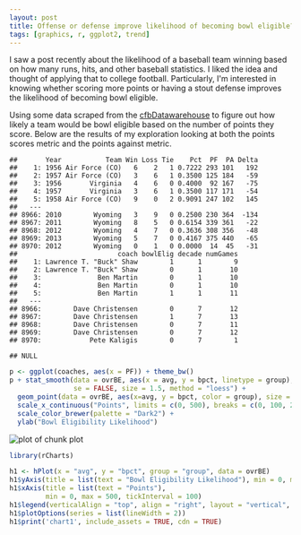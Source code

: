 ```yaml
---
layout: post
title: Offense or defense improve likelihood of becoming bowl eligible?
tags: [graphics, r, ggplot2, trend]
---
```


I saw a post recently about the likelihood of a baseball team winning based on how many runs, hits, and other baseball statistics. I liked the idea and thought of applying that to college football. Particularly, I'm interested in knowing whether scoring more points or having a stout defense improves the likelihood of becoming bowl eligible.  

Using some data scraped from the [cfbDatawarehouse](http://www.cfbdatawarehouse.com/) to figure out how likely a team would be bowl eligible based on the number of points they score. Below are the results of my exploration looking at both the points scores metric and the points against metric.


```
##       Year           Team Win Loss Tie    Pct  PF  PA Delta
##    1: 1956 Air Force (CO)   6    2   1 0.7222 293 101   192
##    2: 1957 Air Force (CO)   3    6   1 0.3500 125 184   -59
##    3: 1956       Virginia   4    6   0 0.4000  92 167   -75
##    4: 1957       Virginia   3    6   1 0.3500 117 171   -54
##    5: 1958 Air Force (CO)   9    0   2 0.9091 247 102   145
##   ---                                                      
## 8966: 2010        Wyoming   3    9   0 0.2500 230 364  -134
## 8967: 2011        Wyoming   8    5   0 0.6154 339 361   -22
## 8968: 2012        Wyoming   4    7   0 0.3636 308 356   -48
## 8969: 2013        Wyoming   5    7   0 0.4167 375 440   -65
## 8970: 2012        Wyoming   0    1   0 0.0000  14  45   -31
##                         coach bowlElig decade numGames
##    1: Lawrence T. "Buck" Shaw        1      1        9
##    2: Lawrence T. "Buck" Shaw        0      1       10
##    3:              Ben Martin        0      1       10
##    4:              Ben Martin        0      1       10
##    5:              Ben Martin        1      1       11
##   ---                                                 
## 8966:        Dave Christensen        0      7       12
## 8967:        Dave Christensen        1      7       13
## 8968:        Dave Christensen        0      7       11
## 8969:        Dave Christensen        0      7       12
## 8970:            Pete Kaligis        0      7        1
```

```
## NULL
```


```r
p <- ggplot(coaches, aes(x = PF)) + theme_bw() 
p + stat_smooth(data = ovrBE, aes(x = avg, y = bpct, linetype = group), 
                se = FALSE, size = 1.5, method = "loess") + 
  geom_point(data = ovrBE, aes(x=avg, y = bpct, color = group), size = 2) + 
  scale_x_continuous("Points", limits = c(0, 500), breaks = c(0, 100, 200, 300, 400, 500)) + 
  scale_color_brewer(palette = "Dark2") + 
  ylab("Bowl Eligibility Likelihood") 
```

![plot of chunk plot](figure/plot.png) 


```r
library(rCharts)

h1 <- hPlot(x = "avg", y = "bpct", group = "group", data = ovrBE)
h1$yAxis(title = list(text = "Bowl Eligibility Likelihood"), min = 0, max = 1, tickInterval = .1)
h1$xAxis(title = list(text = "Points"),
         min = 0, max = 500, tickInterval = 100)
h1$legend(verticalAlign = "top", align = "right", layout = "vertical", title = list(text = "Group"))
h1$plotOptions(series = list(lineWidth = 2))
h1$print('chart1', include_assets = TRUE, cdn = TRUE)
```

<script type='text/javascript' src=//code.jquery.com/jquery-1.9.1.min.js></script>
<script type='text/javascript' src=//code.highcharts.com/highcharts.js></script>
<script type='text/javascript' src=//code.highcharts.com/highcharts-more.js"></script>
<script type='text/javascript' src=//code.highcharts.com/modules/exporting.js></script> 
 <style>
  .rChart {
    display: block;
    margin-left: auto; 
    margin-right: auto;
    width: 800px;
    height: 400px;
  }  
  </style>
<div id = 'chart1' class = 'rChart highcharts'></div>
<script type='text/javascript'>
    (function($){
        $(function () {
            var chart = new Highcharts.Chart({
 "dom": "chart1",
"width":            800,
"height":            400,
"credits": {
 "href": null,
"text": null 
},
"exporting": {
 "enabled": false 
},
"title": {
 "text": null 
},
"yAxis": [
 {
 "title": {
 "text": "Bowl Eligibility Likelihood" 
},
"min":              0,
"max":              1,
"tickInterval":            0.1 
} 
],
"series": [
 {
 "data": [
 [
           34.5,
         0.848 
],
[
           62.5,
         0.889 
],
[
           71.5,
          0.85 
],
[
           77.5,
         0.881 
],
[
             83,
         0.846 
],
[
             88,
         0.789 
],
[
             92,
         0.702 
],
[
             96,
         0.789 
],
[
           99.5,
         0.745 
],
[
          102.5,
         0.708 
],
[
            105,
         0.625 
],
[
            108,
         0.753 
],
[
          111.5,
         0.754 
],
[
          114.5,
         0.704 
],
[
            117,
         0.732 
],
[
          119.5,
         0.697 
],
[
            122,
         0.649 
],
[
            124,
         0.627 
],
[
          126.5,
         0.643 
],
[
            129,
         0.635 
],
[
            131,
         0.732 
],
[
          133.5,
         0.657 
],
[
            136,
         0.721 
],
[
            138,
         0.532 
],
[
            140,
         0.593 
],
[
            142,
         0.617 
],
[
            144,
         0.531 
],
[
            146,
         0.582 
],
[
          147.5,
         0.576 
],
[
            149,
         0.646 
],
[
            151,
         0.542 
],
[
            153,
         0.692 
],
[
            155,
         0.619 
],
[
            157,
         0.677 
],
[
            159,
         0.582 
],
[
          160.5,
         0.553 
],
[
            162,
         0.573 
],
[
            164,
         0.611 
],
[
          165.5,
         0.725 
],
[
            167,
         0.585 
],
[
            169,
         0.597 
],
[
          170.5,
         0.676 
],
[
            172,
           0.5 
],
[
          173.5,
         0.619 
],
[
            175,
         0.508 
],
[
            177,
         0.514 
],
[
            179,
         0.533 
],
[
            181,
         0.549 
],
[
          182.5,
         0.479 
],
[
            184,
         0.635 
],
[
          185.5,
         0.571 
],
[
            187,
         0.531 
],
[
          188.5,
         0.564 
],
[
            190,
         0.594 
],
[
            192,
         0.557 
],
[
          193.5,
         0.556 
],
[
            195,
         0.593 
],
[
          196.5,
         0.703 
],
[
            198,
         0.562 
],
[
          199.5,
         0.578 
],
[
            201,
         0.508 
],
[
            203,
         0.623 
],
[
            205,
         0.657 
],
[
            207,
         0.536 
],
[
          208.5,
         0.487 
],
[
          209.5,
          0.55 
],
[
            211,
         0.588 
],
[
          212.5,
          0.49 
],
[
          213.5,
         0.462 
],
[
            215,
         0.479 
],
[
            217,
         0.533 
],
[
            219,
         0.704 
],
[
          220.5,
         0.562 
],
[
            222,
         0.468 
],
[
            224,
         0.574 
],
[
          225.5,
         0.568 
],
[
          226.5,
          0.64 
],
[
            228,
         0.593 
],
[
          229.5,
         0.629 
],
[
            231,
         0.531 
],
[
            233,
         0.478 
],
[
            235,
         0.464 
],
[
          236.5,
         0.469 
],
[
            238,
         0.539 
],
[
            240,
         0.547 
],
[
          241.5,
         0.423 
],
[
            243,
         0.561 
],
[
          244.5,
         0.353 
],
[
            246,
         0.603 
],
[
            248,
         0.429 
],
[
            250,
          0.54 
],
[
            252,
         0.472 
],
[
            254,
         0.387 
],
[
            256,
         0.609 
],
[
          257.5,
         0.472 
],
[
            259,
         0.478 
],
[
            261,
         0.426 
],
[
            263,
         0.485 
],
[
            265,
          0.47 
],
[
          266.5,
         0.361 
],
[
            268,
         0.453 
],
[
          270.5,
         0.386 
],
[
            273,
         0.475 
],
[
            275,
         0.407 
],
[
          276.5,
         0.622 
],
[
            278,
           0.5 
],
[
            280,
         0.481 
],
[
            282,
         0.589 
],
[
          283.5,
         0.378 
],
[
            285,
         0.549 
],
[
            287,
          0.46 
],
[
            289,
         0.486 
],
[
            291,
         0.379 
],
[
          293.5,
          0.43 
],
[
          295.5,
         0.364 
],
[
            297,
         0.453 
],
[
          299.5,
         0.353 
],
[
            302,
         0.447 
],
[
          304.5,
         0.489 
],
[
            307,
         0.358 
],
[
          309.5,
           0.5 
],
[
            312,
         0.351 
],
[
          314.5,
         0.426 
],
[
          317.5,
           0.4 
],
[
            321,
           0.4 
],
[
          324.5,
         0.333 
],
[
          327.5,
         0.385 
],
[
          330.5,
         0.246 
],
[
            334,
         0.328 
],
[
          337.5,
         0.227 
],
[
          340.5,
         0.357 
],
[
          343.5,
         0.396 
],
[
            347,
         0.297 
],
[
            351,
         0.262 
],
[
            355,
          0.31 
],
[
            359,
         0.308 
],
[
            363,
         0.308 
],
[
            367,
         0.348 
],
[
          371.5,
         0.291 
],
[
          376.5,
         0.246 
],
[
            382,
         0.309 
],
[
          387.5,
         0.255 
],
[
            394,
         0.259 
],
[
          402.5,
         0.206 
],
[
            412,
         0.177 
],
[
          421.5,
         0.232 
],
[
            431,
         0.164 
],
[
            448,
         0.136 
],
[
          477.5,
         0.183 
] 
],
"name": "Points Against",
"type": null,
"marker": {
 "radius":              3 
} 
},
{
 "data": [
 [
           34.5,
             0 
],
[
           62.5,
             0 
],
[
           71.5,
             0 
],
[
           77.5,
             0 
],
[
             83,
         0.015 
],
[
             88,
         0.018 
],
[
             92,
         0.016 
],
[
             96,
         0.017 
],
[
           99.5,
             0 
],
[
          102.5,
         0.048 
],
[
            105,
             0 
],
[
            108,
          0.05 
],
[
          111.5,
         0.127 
],
[
          114.5,
         0.102 
],
[
            117,
         0.125 
],
[
          119.5,
         0.125 
],
[
            122,
         0.115 
],
[
            124,
         0.055 
],
[
          126.5,
         0.159 
],
[
            129,
         0.149 
],
[
            131,
         0.183 
],
[
          133.5,
         0.088 
],
[
            136,
         0.147 
],
[
            138,
          0.18 
],
[
            140,
         0.158 
],
[
            142,
         0.096 
],
[
            144,
         0.098 
],
[
            146,
         0.211 
],
[
          147.5,
         0.197 
],
[
            149,
         0.143 
],
[
            151,
         0.164 
],
[
            153,
         0.167 
],
[
            155,
         0.189 
],
[
            157,
         0.305 
],
[
            159,
         0.433 
],
[
          160.5,
         0.262 
],
[
            162,
         0.361 
],
[
            164,
         0.149 
],
[
          165.5,
         0.276 
],
[
            167,
         0.324 
],
[
            169,
         0.391 
],
[
          170.5,
         0.324 
],
[
            172,
         0.315 
],
[
          173.5,
         0.296 
],
[
            175,
           0.4 
],
[
            177,
          0.39 
],
[
            179,
         0.259 
],
[
            181,
         0.323 
],
[
          182.5,
         0.397 
],
[
            184,
         0.364 
],
[
          185.5,
         0.314 
],
[
            187,
         0.321 
],
[
          188.5,
         0.343 
],
[
            190,
         0.403 
],
[
            192,
         0.406 
],
[
          193.5,
         0.478 
],
[
            195,
         0.446 
],
[
          196.5,
         0.378 
],
[
            198,
         0.381 
],
[
          199.5,
         0.328 
],
[
            201,
         0.339 
],
[
            203,
         0.475 
],
[
            205,
          0.44 
],
[
            207,
         0.407 
],
[
          208.5,
         0.493 
],
[
          209.5,
         0.514 
],
[
            211,
         0.382 
],
[
          212.5,
         0.579 
],
[
          213.5,
         0.429 
],
[
            215,
         0.367 
],
[
            217,
         0.418 
],
[
            219,
         0.344 
],
[
          220.5,
           0.5 
],
[
            222,
         0.446 
],
[
            224,
         0.362 
],
[
          225.5,
         0.353 
],
[
          226.5,
         0.531 
],
[
            228,
         0.488 
],
[
          229.5,
         0.429 
],
[
            231,
         0.562 
],
[
            233,
         0.559 
],
[
            235,
         0.706 
],
[
          236.5,
         0.548 
],
[
            238,
         0.475 
],
[
            240,
         0.561 
],
[
          241.5,
         0.687 
],
[
            243,
         0.673 
],
[
          244.5,
         0.587 
],
[
            246,
         0.621 
],
[
            248,
         0.623 
],
[
            250,
         0.596 
],
[
            252,
          0.69 
],
[
            254,
         0.547 
],
[
            256,
         0.705 
],
[
          257.5,
         0.647 
],
[
            259,
         0.729 
],
[
            261,
         0.633 
],
[
            263,
         0.719 
],
[
            265,
         0.644 
],
[
          266.5,
         0.787 
],
[
            268,
         0.693 
],
[
          270.5,
         0.672 
],
[
            273,
         0.772 
],
[
            275,
           0.8 
],
[
          276.5,
         0.604 
],
[
            278,
         0.746 
],
[
            280,
         0.706 
],
[
            282,
          0.75 
],
[
          283.5,
         0.708 
],
[
            285,
         0.845 
],
[
            287,
           0.7 
],
[
            289,
         0.889 
],
[
            291,
         0.714 
],
[
          293.5,
         0.908 
],
[
          295.5,
         0.796 
],
[
            297,
          0.75 
],
[
          299.5,
         0.811 
],
[
            302,
         0.806 
],
[
          304.5,
         0.839 
],
[
            307,
         0.929 
],
[
          309.5,
         0.905 
],
[
            312,
         0.889 
],
[
          314.5,
         0.827 
],
[
          317.5,
         0.789 
],
[
            321,
         0.873 
],
[
          324.5,
         0.883 
],
[
          327.5,
         0.954 
],
[
          330.5,
         0.898 
],
[
            334,
         0.905 
],
[
          337.5,
         0.909 
],
[
          340.5,
         0.981 
],
[
          343.5,
             1 
],
[
            347,
         0.984 
],
[
            351,
         0.962 
],
[
            355,
         0.957 
],
[
            359,
         0.931 
],
[
            363,
          0.98 
],
[
            367,
          0.97 
],
[
          371.5,
          0.93 
],
[
          376.5,
             1 
],
[
            382,
         0.984 
],
[
          387.5,
         0.984 
],
[
            394,
         0.981 
],
[
          402.5,
         0.982 
],
[
            412,
             1 
],
[
          421.5,
         0.984 
],
[
            431,
             1 
],
[
            448,
             1 
],
[
          477.5,
             1 
] 
],
"name": "Points Scored",
"type": null,
"marker": {
 "radius":              3 
} 
} 
],
"xAxis": [
 {
 "title": {
 "text": "Points" 
},
"min":              0,
"max":            500,
"tickInterval":            100 
} 
],
"subtitle": {
 "text": null 
},
"legend": {
 "verticalAlign": "top",
"align": "right",
"layout": "vertical",
"title": {
 "text": "Group" 
} 
},
"plotOptions": {
 "series": {
 "lineWidth":              2 
} 
},
"id": "chart1",
"chart": {
 "renderTo": "chart1" 
} 
});
        });
    })(jQuery);
</script>


